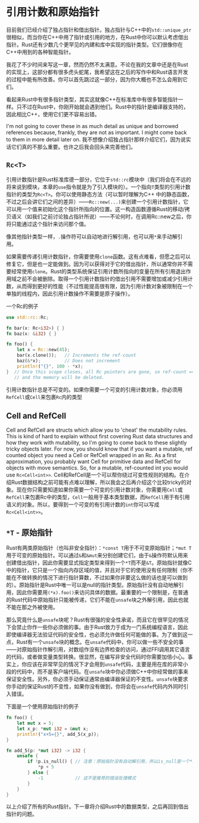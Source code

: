 # 引用计数和原始指针

目前我们已经介绍了独占指针和借出指针。独占指针与C++中的`std::unique_ptr`很相似，而当你在C++中用了指针或引用的地方，在Rust中你可以默认考虑借出指针。Rust还有少数几个更罕见的内建和库中实现的指针类型。它们很像你在C++中用到的各种智能指针。

我花了不少时间来写这一章，然而仍然不太满意。不论在我的文章中还是在Rust的实现上，这部分都有很多虎头蛇尾，我希望这在之后的写作中和Rust语言开发的过程中能有所改善。你可以首先跳过这一部分，因为你大概也不怎么会用到它们。

看起来Rust中有很多指针类型，其实这就像C++在标准库中有很多智能指针一样。只不过在Rust中，你刚开始就会遇到他们。Rust中的指针是编译器支持的，因此相比C++，使用它们更不容易出错。

I'm not going to cover these in as much detail as unique and borrowed references
because, frankly, they are not as important. I might come back to them in more
detail later on.
我不想像介绍独占指针那样介绍它们，因为说实话它们真的不那么重要。也许之后我会回头来完善他们。

## `Rc<T>`

引用计数指针是Rust标准库德一部分，它位于`std::rc`模块中（我们将会在不远的将来说到模块，本章的`use`指令就是为了引入模块的）。一个指向`T`类型的引用计数指针的类型为`Rc<T>`。你可以使用静态方法（可以暂时理解为C++ 中的静态函数，不过之后会讲它们之间的差异）——`Rc::new(...)`来创建一个引用计数指针，它可以用一个值来初始化这个指针所指向的位置。这一构造函数遵循Rust的移动/拷贝语义（如我们之前讨论独占指针所说）——不论何时，在调用Rc::new之后，你将只能通过这个指针来访问那个值。

像其他指针类型一样，`.`操作符可以自动地进行解引用，也可以用`*`来手动解引用。


如果需要传递引用计数指针，你需要使用`clone`函数。这有点难看，但愿之后可以修复它，但是也一定能做到。因为可以获得对于它的借出指针，所以通常你并不需要经常使用`clone`。Rust的类型系统保证引用计数所指向的变量在所有引用退出作用域之前不会被删除。取得一个引用计数指针的借出引用不需要增加或减少引用计数，从而得到更好的性能（不过性能提高很有限，因为引用计数对象被限制在一个单独的线程内，因此引用计数操作不需要是原子操作）。

一个Rc的例子
```rust
use std::rc::Rc;

fn bar(x: Rc<i32>) { }
fn baz(x: &i32) { }

fn foo() {
    let x = Rc::new(45);
    bar(x.clone());   // Increments the ref-count
    baz(&*x);         // Does not increment
    println!("{}", 100 - *x);
}  // Once this scope closes, all Rc pointers are gone, so ref-count == 0
   // and the memory will be deleted.
```

引用计数指针总是不可变的。如果你需要一个可变的引用计数对象，你必须用`RefCell`或`Cell`来包裹`Rc`内的类型

## Cell and RefCell

Cell and RefCell are structs which allow you to 'cheat' the mutability rules.
This is kind of hard to explain without first covering Rust data structures and
how they work with mutability, so I'm going to come back to these slightly
tricky objects later. For now, you should know that if you want a mutable, ref
counted object you need a Cell or RefCell wrapped in an Rc. As a first
approximation, you probably want Cell for primitive data and RefCell for objects
with move semantics. So, for a mutable, ref-counted int you would use
`Rc<Cell<int>>`.
Cell和RefCell是一个可以帮你绕过可变性规则的结构。在介绍Rust数据结构之前可能有点难以理解，所以我会之后再介绍这个比较tricky的对象。现在你只需要知道如果你需要一个可变的引用计数对象，你需要用`Cell`或`RefCell`来包裹Rc中的类型，`Cell`一般用于基本类型数据，而`RefCell`用于有引用语义的对象。所以，要得到一个可变的有引用计数的`int`你可以写成`Rc<Cell<int>>`。

## `*T` - 原始指针

Rust有两类原始指针（也叫非安全指针）：`*const T`用于不可变原始指针；`*mut T`用于可变的原始指针。可以通过`&`和`&mut`来分别创建它们，由于`&`操作符默认用来创建借出指针，因此你需要显式指定类型来得到一个`*T`而不是`&T`。原始指针就像C中的指针，它只是一个指向内存区域的值，并且对于它的使用没有任何限制（你不能在不做转换的情况下进行指针算数，不过如果你非要这么做的话也是可以做到的）。原始指针是Rust中唯一可以是null的指针类型。原始指针没有自动地解引用，因此你需要用`(*x).foo()`来访问具体的数据。最重要的一个限制是，在普通的Rust代码中原始指针只能被传递，它们不能在`unsafe`块之外解引用，因此也就不能在那之外被使用。

那么究竟什么是`unsafe`块呢？Rust有很强的安全性承诺，而且它在很罕见的情况下会禁止你作一些你必须做的事。由于Rust致力于成为一门系统编程语言，因此即使编译器无法验证代码的安全性，也必须允许做任何可能做的事。为了做到这一点，Rust有一个`unsafe`块的概念。在`unsafe`代码中，你可以做一些不安全的事——对原始指针作解引用，对数组作没有边界检查的访问，通过FFI调用其它语言的代码，或者做变量类型转换。很显然，在编写非安全代码时你需要加倍小心。事实上，你应该在非常罕见的情况下才会用到`unsafe`代码，主要是用在库的非常小段的代码中，而不是客户端代码。在`unsafe`块中你必须做C++中你经常做的事来保证安全性。另外，你必须手动保证通常由编译器保证的不变性。`unsafe`块要求你手动的保证Rust的不变性，如果你没有做到，你将会在`unsafe`代码内外同时引入错误。

下面是一个使用原始指针的例子

```rust
fn foo() {
    let mut x = 5;
    let x_p: *mut i32 = &mut x;
    println!("x+5={}", add_5(x_p));
}

fn add_5(p: *mut i32) -> i32 {
    unsafe {
        if !p.is_null() { // 注意：原始指针没有自动解引用，所以is_null是一个*i32中的函数，而不是i32中的
            *p + 5
        } else {
            -1            // 这不是推荐的错误处理模式
        }
    }
}
```

以上介绍了所有的Rust指针。下一章将介绍Rust中的数据类型，之后再回到借出指针的问题。
